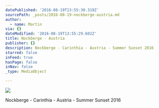 ```yaml
---
datePublished: '2016-08-19T13:55:30.319Z'
sourcePath: _posts/2016-08-19-nockberge-austria.md
author:
  - name: Martin
via: {}
dateModified: '2016-08-19T13:55:29.602Z'
title: Nockberge - Austria
publisher: {}
description: Nockberge - Carinthia - Austria - Summer Sunset 2016
starred: false
inFeed: true
hasPage: false
inNav: false
_type: MediaObject

---
```

![](https://the-grid-user-content.s3-us-west-2.amazonaws.com/30d744e4-d226-47da-8714-1341513e1e03.jpg)

Nockberge - Carinthia - Austria - Summer Sunset 2016